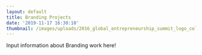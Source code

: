 ```yaml
---
layout: default
title: Branding Projects
date: '2019-11-17 16:30:10'
thumbnail: /images/uploads/2016_global_entrepreneurship_summit_logo_color_800_1.jpg
---
```

Input information about Branding work here!
